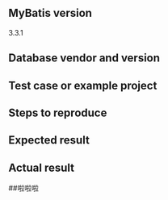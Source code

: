 <!--
❌ 不要在这里问问题❗️
⭕️ 请将您的问题发送到邮件列表
請用英文寫
https://groups.google.com/group/mybatis-user

Question?
======================
Please use the mailing list. http://groups.google.com/group/mybatis-user
Questions on this tracker will be closed without comment.

Bug report?
======================
Please fill out the BUG REPORT FORM below.

To fix a bug, we need to reproduce it first.
And we spend a lot of time just trying to reproduce the reported problem, so please consider creating a failing test case or an example project.

- How to create a test case : https://github.com/mybatis/mybatis-3/wiki/Unit-Test
- How to create a good example : http://sscce.org
- How to upload your project to GitHub: https://help.github.com/articles/adding-an-existing-project-to-github-using-the-command-line/

Feature request?
=======================
- Please delete the BUG REPORT FORM below and describe the feature.
- It is a good idea to discuss your changes on the mailing list to get feedback from the community. http://groups.google.com/group/mybatis-user
- If you have a patch with unit tests, send a pull request. Please see the wiki page : https://github.com/mybatis/mybatis-3/wiki/Contribute
-->

<!-- BUG REPORT FORM -->

## MyBatis version
3.3.1

## Database vendor and version

## Test case or example project

## Steps to reproduce

## Expected result

## Actual result

##啦啦啦